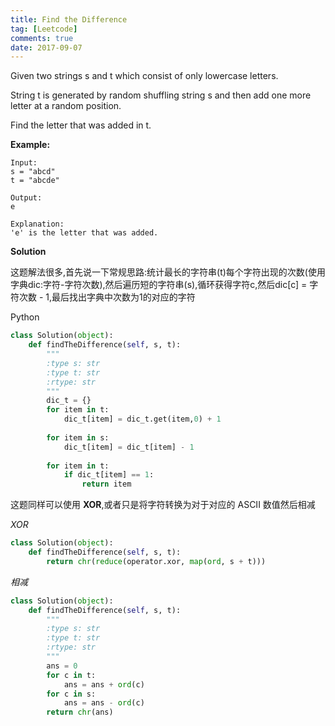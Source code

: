 ```yaml
---
title: Find the Difference
tag: [Leetcode]
comments: true
date: 2017-09-07
---
```




Given two strings s and t which consist of only lowercase letters.

String t is generated by random shuffling string s and then add one more letter at a random position.

Find the letter that was added in t.

**Example:**

```
Input:
s = "abcd"
t = "abcde"

Output:
e

Explanation:
'e' is the letter that was added.
```

**Solution**

这题解法很多,首先说一下常规思路:统计最长的字符串(t)每个字符出现的次数(使用字典dic:字符-字符次数),然后遍历短的字符串(s),循环获得字符c,然后dic[c] = 字符次数 - 1,最后找出字典中次数为1的对应的字符

Python

```python
class Solution(object):
    def findTheDifference(self, s, t):
        """
        :type s: str
        :type t: str
        :rtype: str
        """
        dic_t = {}
        for item in t:
            dic_t[item] = dic_t.get(item,0) + 1
        
        for item in s:
            dic_t[item] = dic_t[item] - 1
        
        for item in t:
            if dic_t[item] == 1:
                return item
```

这题同样可以使用 **XOR**,或者只是将字符转换为对于对应的 ASCII 数值然后相减

*XOR*

```python
class Solution(object):
    def findTheDifference(self, s, t):
        return chr(reduce(operator.xor, map(ord, s + t)))
```

*相减*

```python
class Solution(object):
    def findTheDifference(self, s, t):
        """
        :type s: str
        :type t: str
        :rtype: str
        """
        ans = 0
        for c in t:
            ans = ans + ord(c)
        for c in s:
            ans = ans - ord(c)
        return chr(ans)
```